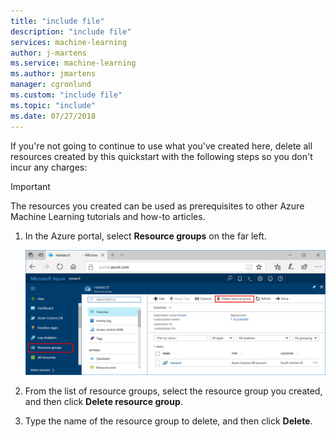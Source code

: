```yaml
---
title: "include file"
description: "include file"
services: machine-learning
author: j-martens
ms.service: machine-learning
ms.author: jmartens
manager: cgronlund
ms.custom: "include file"
ms.topic: "include"
ms.date: 07/27/2018
---
```


If you're not going to continue to use what you've created here, delete all resources created by this quickstart with the following steps so you don't incur any charges:

>[!IMPORTANT]
>The resources you created can be used as prerequisites to other Azure Machine Learning tutorials and how-to articles. 

1. In the Azure portal, select **Resource groups** on the far left.  
 
   ![Delete in Azure portal](./media/aml-delete-resource-group/delete-resources.png)

2. From the list of resource groups, select the resource group you created, and then click **Delete resource group**.

3. Type the name of the resource group to delete, and then click **Delete**.

